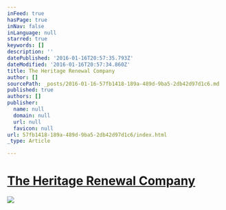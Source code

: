 ```yaml
---
inFeed: true
hasPage: true
inNav: false
inLanguage: null
starred: true
keywords: []
description: ''
datePublished: '2016-01-16T20:57:35.793Z'
dateModified: '2016-01-16T20:57:34.860Z'
title: The Heritage Renewal Company
author: []
sourcePath: _posts/2016-01-16-57fb1418-189a-489d-9ba5-2db42d97d1c6.md
published: true
authors: []
publisher:
  name: null
  domain: null
  url: null
  favicon: null
url: 57fb1418-189a-489d-9ba5-2db42d97d1c6/index.html
_type: Article

---
```

# [The Heritage Renewal Company][0]
![](https://the-grid-user-content.s3-us-west-2.amazonaws.com/f65747d3-7c0b-40c3-89d5-37432e58c0ce.jpg)

[0]: null